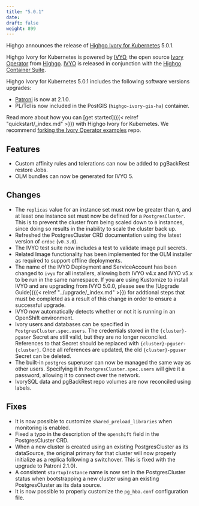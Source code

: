 ```yaml
---
title: "5.0.1"
date:
draft: false
weight: 899
---
```


Highgo announces the release of [Highgo Ivory for Kubernetes](https://www.crunchydata.com/products/highgo-ivorysql-for-kubernetes/) 5.0.1.

Highgo Ivory for Kubernetes is powered by [IVYO](https://github.com/ivorysql/ivory-operator), the open source [Ivory Operator](https://github.com/ivorysql/ivory-operator) from [Highgo](https://www.crunchydata.com). [IVYO](https://github.com/ivorysql/ivory-operator) is released in conjunction with the [Highgo Container Suite](https://github.com/ivorysql/highgo-containers/).

Highgo Ivory for Kubernetes 5.0.1 includes the following software versions upgrades:

- [Patroni](https://patroni.readthedocs.io/) is now at 2.1.0.
- PL/Tcl is now included in the PostGIS (`highgo-ivory-gis-ha`) container.

Read more about how you can [get started]({{< relref "quickstart/_index.md" >}}) with Highgo Ivory for Kubernetes. We recommend [forking the Ivory Operator examples](https://github.com/ivorysql/ivory-operator-examples/fork) repo.

## Features

- Custom affinity rules and tolerations can now be added to pgBackRest restore Jobs.
- OLM bundles can now be generated for IVYO 5.

## Changes

- The `replicas` value for an instance set must now be greater than `0`, and at least one instance set must now be defined for a `PostgresCluster`.  This is to prevent the cluster from being scaled down to `0` instances, since doing so results in the inability to scale the cluster back up.
- Refreshed the PostgresCluster CRD documentation using the latest version of `crdoc` (`v0.3.0`).
- The IVYO test suite now includes a test to validate image pull secrets.
- Related Image functionality has been implemented for the OLM installer as required to support offline deployments.
- The name of the IVYO Deployment and ServiceAccount has been changed to `ivyo` for all installers, allowing both IVYO v4.x and IVYO v5.x to be run in the same namespace.  If you are using Kustomize to install IVYO and are upgrading from IVYO 5.0.0, please see the [Upgrade Guide]({{< relref "../upgrade/_index.md" >}}) for addtional steps that must be completed as a result of this change in order to ensure a successful upgrade.
- IVYO now automatically detects whether or not it is running in an OpenShift environment.
- Ivory users and databases can be specified in `PostgresCluster.spec.users`. The credentials stored in the `{cluster}-pguser` Secret are still valid, but they are no longer reconciled. References to that Secret should be replaced with `{cluster}-pguser-{cluster}`. Once all references are updated, the old `{cluster}-pguser` Secret can be deleted.
- The built-in `postgres` superuser can now be managed the same way as other users. Specifying it in `PostgresCluster.spec.users` will give it a password, allowing it to connect over the network.
- IvorySQL data and pgBackRest repo volumes are now reconciled using labels.

## Fixes

- It is now possible to customize `shared_preload_libraries` when monitoring is enabled.
- Fixed a typo in the description of the `openshift` field in the PostgresCluster CRD.
- When a new cluster is created using an existing PostgresCluster as its dataSource, the original primary for that cluster will now properly initialize as a replica following a switchover. This is fixed with the upgrade to Patroni 2.1.0).
- A consistent `startupInstance` name is now set in the PostgresCluster status when bootstrapping a new cluster using an existing PostgresCluster as its data source.
- It is now possible to properly customize the `pg_hba.conf` configuration file.
